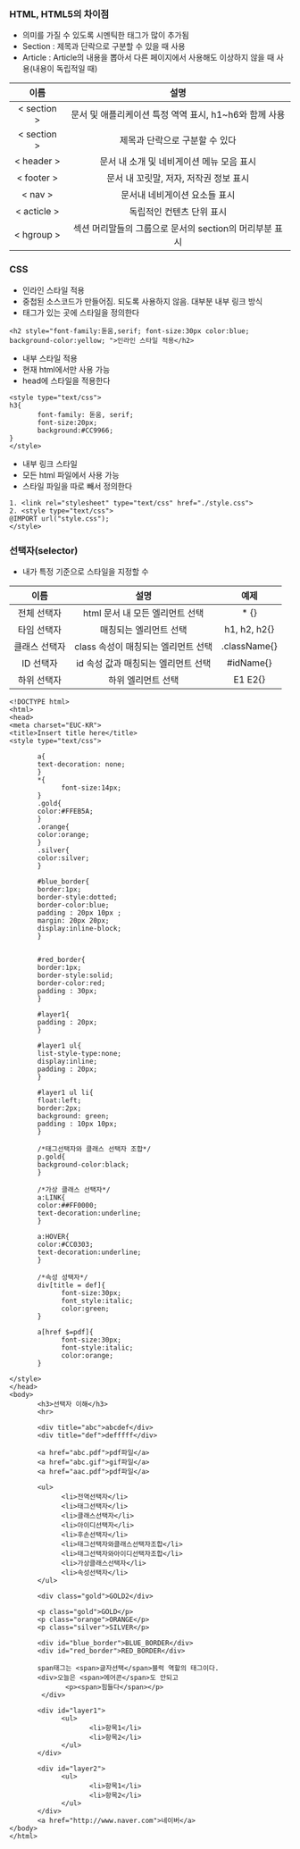 ### HTML, HTML5의 차이점
- 의미를 가질 수 있도록 시멘틱한 태그가 많이 추가됨
- Section : 제목과 단락으로 구분할 수 있을 때 사용
- Article : Article의 내용을 뽑아서 다른 페이지에서 사용해도 이상하지 않을 때 사용(내용이 독립적일 때)


| 이름 |  설명 |
|:--------:|:--------:|
| < section > | 문서 및 애플리케이션 특정 역역 표시, h1~h6와 함께 사용 |
| < section > | 제목과 단락으로 구분할 수 있다 |
|< header >| 문서 내 소개 및 네비게이션 메뉴 모음 표시
| < footer > |문서 내 꼬릿말, 저자, 저작권 정보 표시
| < nav >  |문서내 네비게이션 요소들 표시
|< acticle >| 독립적인 컨텐츠 단위 표시
|< hgroup >| 섹션 머리말들의 그룹으로 문서의 section의 머리부분 표시

### CSS
- 인라인 스타일 적용
- 중첩된 소스코드가 만들어짐. 되도록 사용하지 않음. 대부분 내부 링크 방식
- 태그가 있는 곳에 스타일을 정의한다

~~~
<h2 style="font-family:돋움,serif; font-size:30px color:blue;  background-color:yellow; ">인라인 스타일 적용</h2>
~~~
- 내부 스타일 적용
- 현재 html에서만 사용 가능
- head에 스타일을 적용한다

~~~
<style type="text/css">
h3{
       font-family: 돋움, serif;
       font-size:20px;
       background:#CC9966;
}
</style>
~~~
- 내부 링크 스타일
- 모든 html 파일에서 사용 가능
- 스타일 파일을 따로 빼서 정의한다

~~~
1. <link rel="stylesheet" type="text/css" href="./style.css">
2. <style type="text/css">
@IMPORT url("style.css");
</style>
~~~

### 선택자(selector)
- 내가 특정 기준으로 스타일을 지정할 수 

| 이름 |  설명 | 예제 |
|:--------:|:--------:|:--------:|
| 전체 선택자| html 문서 내 모든 엘리먼트 선택 | * {}|
|타임 선택자 | 매칭되는 엘리먼트 선택 | h1, h2, h2{} |
| 클래스 선택자 | class 속성이 매칭되는 엘리먼트 선택| .className{} |
|ID 선택자 | id 속성 값과 매칭되는 엘리먼트 선택 | #idName{} |
|하위 선택자 | 하위 엘리먼트 선택 | E1 E2{} |

~~~
<!DOCTYPE html>
<html>
<head>
<meta charset="EUC-KR">
<title>Insert title here</title>
<style type="text/css">
       
       a{
       text-decoration: none;
       }
       *{
             font-size:14px;
       }
       .gold{
       color:#FFEB5A;
       }
       .orange{
       color:orange;
       }
       .silver{
       color:silver;
       }
       
       #blue_border{
       border:1px;
       border-style:dotted;
       border-color:blue;
       padding : 20px 10px ;
       margin: 20px 20px;
       display:inline-block;
       }
       
       
       #red_border{
       border:1px;
       border-style:solid;
       border-color:red;
       padding : 30px;
       }
       
       #layer1{
       padding : 20px;
       }
       
       #layer1 ul{
       list-style-type:none;
       display:inline;
       padding : 20px;
       }
       
       #layer1 ul li{
       float:left;
       border:2px;
       background: green;
       padding : 10px 10px;
       }
       
       /*태그선택자와 클래스 선택자 조합*/
       p.gold{
       background-color:black;
       }
       
       /*가상 클래스 선택자*/
       a:LINK{
       color:##FF0000;
       text-decoration:underline;
       }
       
       a:HOVER{
       color:#CC0303;
       text-decoration:underline;
       }
       
       /*속성 성택자*/
       div[title = def]{
             font-size:30px;
             font_style:italic;
             color:green;
       }
       
       a[href $=pdf]{
             font-size:30px;
             font-style:italic;
             color:orange;
       }
             
</style>
</head>
<body>
       <h3>선택자 이해</h3>
       <hr>
       
       <div title="abc">abcdef</div>
       <div title="def">defffff</div>
       
       <a href="abc.pdf">pdf파일</a>
       <a href="abc.gif">gif파일</a>
       <a href="aac.pdf">pdf파일</a>
       
       <ul>
             <li>전역선택자</li>
             <li>태그선택자</li>
             <li>클래스선택자</li>
             <li>아이디선택자</li>
             <li>후손선택자</li>
             <li>태그선택자와클래스선택자조합</li>
             <li>태그선택자와아이디선택자조합</li>
             <li>가상클래스선택자</li>
             <li>속성선택자</li>
       </ul>
       
       <div class="gold">GOLD2</div>
       
       <p class="gold">GOLD</p>
       <p class="orange">ORANGE</p>
       <p class="silver">SILVER</p>
       
       <div id="blue_border">BLUE_BORDER</div>
       <div id="red_border">RED_BORDER</div>
       
       span태그는 <span>글자선택</span>블럭 역할의 태그이다.
       <div>오늘은 <span>에어콘</span>도 안되고
              <p><span>힘들다</span></p>
        </div>
       
       <div id="layer1">
             <ul>
                    <li>항목1</li>
                    <li>항목2</li>
             </ul>
       </div>
       
       <div id="layer2">
             <ul>
                    <li>항목1</li>
                    <li>항목2</li>
             </ul>
       </div>
       <a href="http://www.naver.com">네이버</a>
</body>
</html>
~~~
